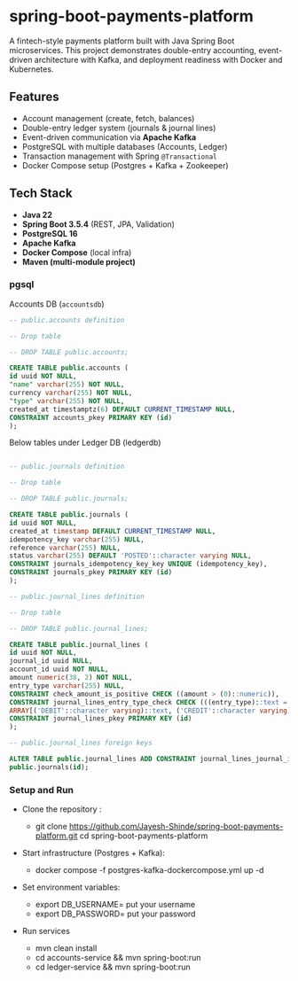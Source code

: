 # spring-boot-payments-platform

A fintech-style payments platform built with Java Spring Boot microservices. This project demonstrates double-entry
accounting,
event-driven architecture with Kafka, and deployment readiness with Docker and Kubernetes.

## Features

- Account management (create, fetch, balances)
- Double-entry ledger system (journals & journal lines)
- Event-driven communication via **Apache Kafka**
- PostgreSQL with multiple databases (Accounts, Ledger)
- Transaction management with Spring `@Transactional`
- Docker Compose setup (Postgres + Kafka + Zookeeper)

## Tech Stack

- **Java 22**
- **Spring Boot 3.5.4** (REST, JPA, Validation)
- **PostgreSQL 16**
- **Apache Kafka**
- **Docker Compose** (local infra)
- **Maven (multi-module project)**

### pgsql

Accounts DB (`accountsdb`)

```sql
-- public.accounts definition

-- Drop table

-- DROP TABLE public.accounts;

CREATE TABLE public.accounts (
id uuid NOT NULL,
"name" varchar(255) NOT NULL,
currency varchar(255) NOT NULL,
"type" varchar(255) NOT NULL,
created_at timestamptz(6) DEFAULT CURRENT_TIMESTAMP NULL,
CONSTRAINT accounts_pkey PRIMARY KEY (id)
);
```

Below tables under Ledger DB (ledgerdb)

```sql

-- public.journals definition

-- Drop table

-- DROP TABLE public.journals;

CREATE TABLE public.journals (
id uuid NOT NULL,
created_at timestamp DEFAULT CURRENT_TIMESTAMP NULL,
idempotency_key varchar(255) NULL,
reference varchar(255) NULL,
status varchar(255) DEFAULT 'POSTED'::character varying NULL,
CONSTRAINT journals_idempotency_key_key UNIQUE (idempotency_key),
CONSTRAINT journals_pkey PRIMARY KEY (id)
);

-- public.journal_lines definition

-- Drop table

-- DROP TABLE public.journal_lines;

CREATE TABLE public.journal_lines (
id uuid NOT NULL,
journal_id uuid NULL,
account_id uuid NOT NULL,
amount numeric(38, 2) NOT NULL,
entry_type varchar(255) NULL,
CONSTRAINT check_amount_is_positive CHECK ((amount > (0)::numeric)),
CONSTRAINT journal_lines_entry_type_check CHECK (((entry_type)::text = ANY (
ARRAY[('DEBIT'::character varying)::text, ('CREDIT'::character varying)::text]))),
CONSTRAINT journal_lines_pkey PRIMARY KEY (id)
);

-- public.journal_lines foreign keys

ALTER TABLE public.journal_lines ADD CONSTRAINT journal_lines_journal_id_fkey FOREIGN KEY (journal_id) REFERENCES
public.journals(id);


```

### Setup and Run

- Clone the repository :
    - git clone https://github.com/Jayesh-Shinde/spring-boot-payments-platform.git
      cd spring-boot-payments-platform

- Start infrastructure (Postgres + Kafka):
    - docker compose -f postgres-kafka-dockercompose.yml up -d

- Set environment variables:

    - export DB_USERNAME= put your username
    - export DB_PASSWORD= put your password

- Run services
    - mvn clean install
    - cd accounts-service && mvn spring-boot:run
    - cd ledger-service && mvn spring-boot:run


